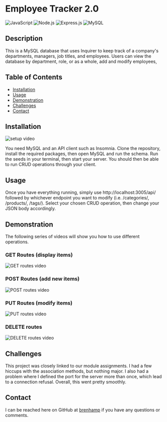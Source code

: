 # Employee Tracker 2.0
![JavaScript](https://img.shields.io/badge/JavaScript-323330?style=for-the-badge&logo=javascript&logoColor=F7DF1E)
![Node.js](https://img.shields.io/badge/Node.js-43853D?style=for-the-badge&logo=node.js&logoColor=white)
![Express.js](https://img.shields.io/badge/Express.js-404D59?style=for-the-badge)
![MySQL](https://img.shields.io/badge/MySQL-00000F?style=for-the-badge&logo=mysql&logoColor=white)

## Description

This is a MySQL database that uses Inquirer to keep track of a company's departments, managers, job titles, and employees. Users can view the database by department, role, or as a whole, add and modify employees, 
## Table of Contents

- [Installation](#installation)
- [Usage](#usage)
- [Demonstration](#demonstration)
- [Challenges](#challenges)
- [Contact](#contact)

## Installation

![setup video](./assets/mysql_server_setup.gif)

You need MySQL and an API client such as Insomnia. Clone the repository, install the required packages, then open MySQL and run the schema. Run the seeds in your terminal, then start your server. You should then be able to run CRUD operations through your client.

## Usage

Once you have everything running, simply use http://localhost:3005/api/ followed by whichever endpoint you want to modify (i.e. /categories/, /products/, /tags/). Select your chosen CRUD operation, then change your JSON body accordingly.

## Demonstration

The following series of videos will show you how to use different operations.

### GET Routes (display items)

![GET routes video](./assets/get_routes.gif)

### POST Routes (add new items)

![POST routes video](./assets/post_routes.gif)

### PUT Routes (modify items)

![PUT routes video](./assets/put_routes.gif)

### DELETE routes

![DELETE routes video](./assets/delete_routes.gif)

## Challenges

This project was closely linked to our module assignments. I had a few hiccups with the association methods, but nothing major. I also had a problem where I defined the port for the server more than once, which lead to a connection refusal. Overall, this went pretty smoothly.

## Contact

I can be reached here on GitHub at [brenhamp](https://github.com/brenhamp) if you have any questions or comments.
